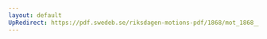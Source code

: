 ```yaml
---
layout: default
UpRedirect: https://pdf.swedeb.se/riksdagen-motions-pdf/1868/mot_1868__ak__00257/mot_1868__ak__00257_001.pdf
---
```

